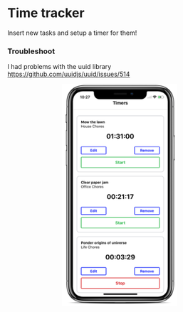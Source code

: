 # Time tracker 

Insert new tasks and setup a timer for them! 

### Troubleshoot

I had problems with the uuid library 
https://github.com/uuidjs/uuid/issues/514



<div align="center">
    <img src="screens/iOS.png" height="500"/>
</div>